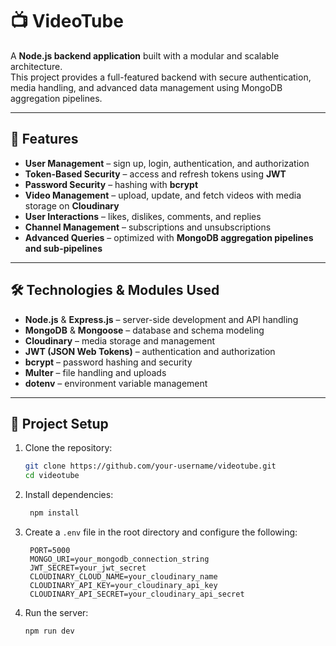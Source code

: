 # 📺 VideoTube

A **Node.js backend application** built with a modular and scalable architecture.  
This project provides a full-featured backend with secure authentication, media handling, and advanced data management using MongoDB aggregation pipelines.

---

## 🚀 Features

- **User Management** – sign up, login, authentication, and authorization  
- **Token-Based Security** – access and refresh tokens using **JWT**  
- **Password Security** – hashing with **bcrypt**  
- **Video Management** – upload, update, and fetch videos with media storage on **Cloudinary**  
- **User Interactions** – likes, dislikes, comments, and replies  
- **Channel Management** – subscriptions and unsubscriptions  
- **Advanced Queries** – optimized with **MongoDB aggregation pipelines and sub-pipelines**  

---

## 🛠️ Technologies & Modules Used

- **Node.js** & **Express.js** – server-side development and API handling  
- **MongoDB** & **Mongoose** – database and schema modeling  
- **Cloudinary** – media storage and management  
- **JWT (JSON Web Tokens)** – authentication and authorization  
- **bcrypt** – password hashing and security  
- **Multer** – file handling and uploads  
- **dotenv** – environment variable management  

---

## 📂 Project Setup

1. Clone the repository:
   
   ```bash
   git clone https://github.com/your-username/videotube.git
   cd videotube
   
2. Install dependencies:
   
   ```bash
    npm install

3. Create a `.env` file in the root directory and configure the following:
   
   ```env
    PORT=5000
    MONGO_URI=your_mongodb_connection_string
    JWT_SECRET=your_jwt_secret
    CLOUDINARY_CLOUD_NAME=your_cloudinary_name
    CLOUDINARY_API_KEY=your_cloudinary_api_key
    CLOUDINARY_API_SECRET=your_cloudinary_api_secret
   
4. Run the server:
   
   ```bash
   npm run dev
